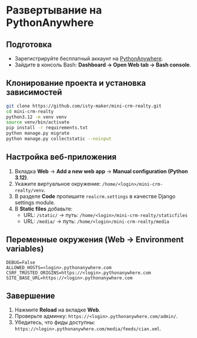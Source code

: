 # Развертывание на PythonAnywhere

## Подготовка
- Зарегистрируйте бесплатный аккаунт на [PythonAnywhere](https://www.pythonanywhere.com/).
- Зайдите в консоль Bash: **Dashboard → Open Web tab → Bash console**.

## Клонирование проекта и установка зависимостей
```bash
git clone https://github.com/isty-maker/mini-crm-realty.git
cd mini-crm-realty
python3.12 -m venv venv
source venv/bin/activate
pip install -r requirements.txt
python manage.py migrate
python manage.py collectstatic --noinput
```

## Настройка веб-приложения
1. Вкладка **Web** → **Add a new web app** → **Manual configuration (Python 3.12)**.
2. Укажите виртуальное окружение: `/home/<login>/mini-crm-realty/venv`.
3. В разделе **Code** пропишите `realcrm.settings` в качестве Django settings module.
4. В **Static files** добавьте:
   - URL: `/static/` → путь: `/home/<login>/mini-crm-realty/staticfiles`
   - URL: `/media/` → путь: `/home/<login>/mini-crm-realty/media`

## Переменные окружения (Web → Environment variables)
```
DEBUG=False
ALLOWED_HOSTS=<login>.pythonanywhere.com
CSRF_TRUSTED_ORIGINS=https://<login>.pythonanywhere.com
SITE_BASE_URL=https://<login>.pythonanywhere.com
```

## Завершение
1. Нажмите **Reload** на вкладке **Web**.
2. Проверьте админку: `https://<login>.pythonanywhere.com/admin/`.
3. Убедитесь, что фиды доступны: `https://<login>.pythonanywhere.com/media/feeds/cian.xml`.
